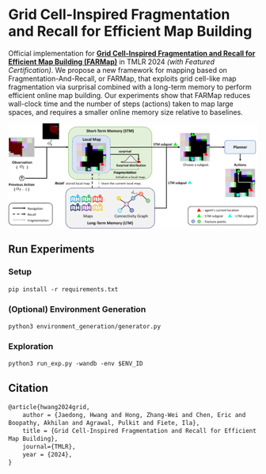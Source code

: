 # Grid Cell-Inspired Fragmentation and Recall for Efficient Map Building
Official implementation for **[Grid Cell-Inspired Fragmentation and Recall for Efficient Map Building (FARMap)](https://openreview.net/forum?id=cT8oOJ6Q6F)** in TMLR 2024 *(with Featured Certification)*.
We propose a new framework for mapping based on Fragmentation-And-Recall, or FARMap, that
exploits grid cell-like map fragmentation via surprisal combined with a long-term memory to perform
efficient online map building.
Our experiments show
that FARMap reduces wall-clock time and the number of steps (actions) taken to map large spaces,
and requires a smaller online memory size relative to baselines.



<p align="center">
  <img align="middle" src="./assets/architecture.png" alt="Architecture"/>
</p>


## Run Experiments
### Setup
```
pip install -r requirements.txt
```


### (Optional) Environment Generation
```
python3 environment_generation/generator.py
```


### Exploration


```
python3 run_exp.py -wandb -env $ENV_ID
```


## Citation
```
@article{hwang2024grid,
    author = {Jaedong, Hwang and Hong, Zhang-Wei and Chen, Eric and Boopathy, Akhilan and Agrawal, Pulkit and Fiete, Ila},
    title = {Grid Cell-Inspired Fragmentation and Recall for Efficient Map Building},
    journal={TMLR},
    year = {2024},
}   
```
